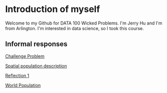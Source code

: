 


# Introduction of myself
Welcome to my Github for DATA 100 Wicked Problems. I'm Jerry Hu and I'm from Arlington. I'm interested in data science, so I took this course. 


## Informal responses

[Challenge Problem](challenge1.md)

[Spatial population description](jamaica.md)

[Reflection 1](reflection_1.md)

[World Population](world_pop.md)


